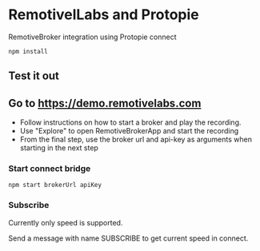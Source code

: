 # RemotivelLabs and Protopie

RemotiveBroker integration using Protopie connect

```
npm install
```


## Test it out

## Go to https://demo.remotivelabs.com

* Follow instructions on how to start a broker and play the recording.
* Use "Explore" to open RemotiveBrokerApp and start the recording 
* From the final step, use the broker url and api-key as arguments when starting in the next step

### Start connect bridge
```
npm start brokerUrl apiKey
```

### Subscribe

Currently only speed is supported.

Send a message with name SUBSCRIBE to get current speed in connect.

